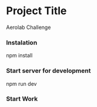 # Project Title

Aerolab Challenge 

### Instalation 

npm install

### Start server for development

npm run dev

### Start Work

